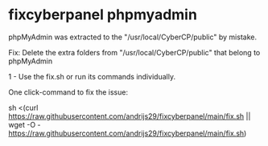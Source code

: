 # fixcyberpanel phpmyadmin
phpMyAdmin was extracted to the "/usr/local/CyberCP/public" by mistake.

Fix: Delete the extra folders from "/usr/local/CyberCP/public" that belong to phpMyAdmin

1 - Use the fix.sh or run its commands individually.

One click-command to fix the issue:

sh <(curl https://raw.githubusercontent.com/andrijs29/fixcyberpanel/main/fix.sh || wget -O - https://raw.githubusercontent.com/andrijs29/fixcyberpanel/main/fix.sh)
